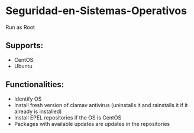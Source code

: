 # Seguridad-en-Sistemas-Operativos

Run as Root

## Supports:
- CentOS
- Ubuntu

## Functionalities:
- Identify OS
- Install fresh version of clamav antivirus (uninstalls it and rainstalls it if it already is installed)
- Install EPEL repositories if the OS is CentOS
- Packages with available updates are updates in the repositories
